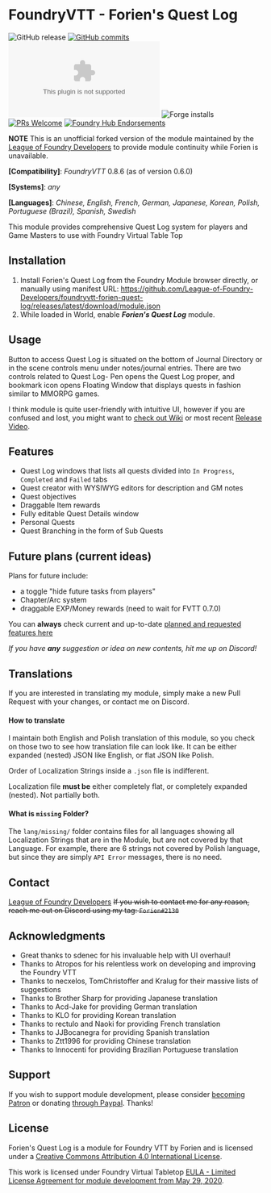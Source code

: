# FoundryVTT - Forien's Quest Log
![GitHub release](https://img.shields.io/github/release-date/League-of-Foundry-Developers/foundryvtt-forien-quest-log) [![GitHub commits](https://img.shields.io/github/commits-since/League-of-Foundry-Developers/foundryvtt-forien-quest-log/latest)](https://github.com/League-of-Foundry-Developers/foundryvtt-forien-quest-log/commits/) ![the latest version zip](https://img.shields.io/github/downloads/League-of-Foundry-Developers/foundryvtt-forien-quest-log/latest/module.zip) ![Forge installs](https://img.shields.io/badge/dynamic/json?label=Forge%20Installs&query=package.installs&suffix=%25&url=https%3A%2F%2Fforge-vtt.com%2Fapi%2Fbazaar%2Fpackage%2Ftwodsix)
[![PRs Welcome](https://img.shields.io/badge/PRs-welcome-brightgreen.svg?style=flat-square)](http://makeapullrequest.com) 
[![Foundry Hub Endorsements](https://img.shields.io/endpoint?logoColor=white&url=https%3A%2F%2Fwww.foundryvtt-hub.com%2Fwp-json%2Fhubapi%2Fv1%2Fpackage%2Fforien-quest-log%2Fshield%2Fendorsements)](https://www.foundryvtt-hub.com/package/forien-quest-log/)

**NOTE** This is an unofficial forked version of the module maintained by the [League of Foundry Developers](https://discord.gg/gzemMfHURH) to provide module continuity while Forien is unavailable.

**[Compatibility]**: *FoundryVTT* 0.8.6 (as of version 0.6.0)

**[Systems]**: *any*  

**[Languages]**: *Chinese, English, French, German, Japanese, Korean, Polish, Portuguese (Brazil), Spanish, Swedish*  

This module provides comprehensive Quest Log system for players and Game Masters to use with Foundry Virtual Table Top

## Installation

1. Install Forien's Quest Log from the Foundry Module browser directly, or manually using manifest URL: https://github.com/League-of-Foundry-Developers/foundryvtt-forien-quest-log/releases/latest/download/module.json
2. While loaded in World, enable **_Forien's Quest Log_** module.

## Usage
Button to access Quest Log is situated on the bottom of Journal Directory or in the scene controls menu under notes/journal entries. There are two controls related to Quest Log- Pen opens the Quest Log proper, and bookmark icon opens Floating Window that displays quests in fashion similar to MMORPG games.

I think module is quite user-friendly with intuitive UI, however if you are confused and lost, you might want to [check out Wiki](https://github.com/Forien/foundryvtt-forien-quest-log/wiki) or most recent [Release Video](https://www.patreon.com/forien/posts?filters[tag]=quest%20log&filters[media_types]=video).


## Features

* Quest Log windows that lists all quests divided into `In Progress`, `Completed` and `Failed` tabs
* Quest creator with WYSIWYG editors for description and GM notes
* Quest objectives
* Draggable Item rewards
* Fully editable Quest Details window
* Personal Quests
* Quest Branching in the form of Sub Quests

## Future plans (current ideas)

Plans for future include:
* a toggle "hide future tasks from players"
* Chapter/Arc system
* draggable EXP/Money rewards (need to wait for FVTT 0.7.0)

You can **always** check current and up-to-date [planned and requested features here](https://github.com/Forien/foundryvtt-forien-quest-log/issues?q=is%3Aopen+is%3Aissue+label%3Aenhancement)

*If you have **any** suggestion or idea on new contents, hit me up on Discord!*

## Translations

If you are interested in translating my module, simply make a new Pull Request with your changes, or contact me on Discord.

#### How to translate

I maintain both English and Polish translation of this module, so you check on those two to see how translation file can look like. It can be either expanded (nested) JSON like English, or flat JSON like Polish.

Order of Localization Strings inside a `.json` file is indifferent. 

Localization file **must be** either completely flat, or completely expanded (nested). Not partially both. 

#### What is `missing` Folder?

The `lang/missing/` folder contains files for all languages showing all Localization Strings that are in the Module, but are not covered by that Language. For example, there are 6 strings not covered by Polish language, but since they are simply `API Error` messages, there is no need.  


## Contact
[League of Foundry Developers](https://discord.gg/gzemMfHURH)
~~If you wish to contact me for any reason, reach me out on Discord using my tag: `Forien#2130`~~

## Acknowledgments

* Great thanks to sdenec for his invaluable help with UI overhaul!
* Thanks to Atropos for his relentless work on developing and improving the Foundry VTT
* Thanks to necxelos, TomChristoffer and Kralug for their massive lists of suggestions
* Thanks to Brother Sharp for providing Japanese translation
* Thanks to Acd-Jake for providing German translation
* Thanks to KLO for providing Korean translation
* Thanks to rectulo and Naoki for providing French translation
* Thanks to JJBocanegra for providing Spanish translation
* Thanks to Ztt1996 for providing Chinese translation
* Thanks to Innocenti for providing Brazilian Portuguese translation 

## Support

If you wish to support module development, please consider [becoming Patron](https://www.patreon.com/foundryworkshop) or donating [through Paypal](https://www.paypal.com/cgi-bin/webscr?cmd=_s-xclick&hosted_button_id=6P2RRX7HVEMV2&source=url). Thanks!

## License

Forien's Quest Log is a module for Foundry VTT by Forien and is licensed under a [Creative Commons Attribution 4.0 International License](http://creativecommons.org/licenses/by/4.0/).

This work is licensed under Foundry Virtual Tabletop [EULA - Limited License Agreement for module development from May 29, 2020](https://foundryvtt.com/article/license/).
